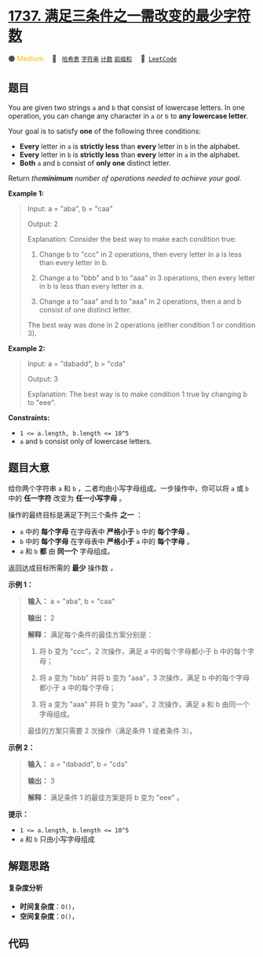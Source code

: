 # [1737. 满足三条件之一需改变的最少字符数](https://leetcode.com/problems/change-minimum-characters-to-satisfy-one-of-three-conditions)

🟠 <font color=#ffb800>Medium</font>&emsp; 🔖&ensp; [`哈希表`](/outline/tag/hash-table.md) [`字符串`](/outline/tag/string.md) [`计数`](/outline/tag/counting.md) [`前缀和`](/outline/tag/prefix-sum.md)&emsp; 🔗&ensp;[`LeetCode`](https://leetcode.com/problems/change-minimum-characters-to-satisfy-one-of-three-conditions)

## 题目

You are given two strings `a` and `b` that consist of lowercase letters. In
one operation, you can change any character in `a` or `b` to **any lowercase
letter**.

Your goal is to satisfy **one** of the following three conditions:

  * **Every** letter in `a` is **strictly less** than **every** letter in `b` in the alphabet.
  * **Every** letter in `b` is **strictly less** than **every** letter in `a` in the alphabet.
  * **Both** `a` and `b` consist of **only one** distinct letter.

Return _the**minimum** number of operations needed to achieve your goal._



**Example 1:**

> Input: a = "aba", b = "caa"
> 
> Output: 2
> 
> Explanation: Consider the best way to make each condition true:
> 
> 1) Change b to "ccc" in 2 operations, then every letter in a is less than every letter in b.
> 
> 2) Change a to "bbb" and b to "aaa" in 3 operations, then every letter in b is less than every letter in a.
> 
> 3) Change a to "aaa" and b to "aaa" in 2 operations, then a and b consist of one distinct letter.
> 
> The best way was done in 2 operations (either condition 1 or condition 3).

**Example 2:**

> Input: a = "dabadd", b = "cda"
> 
> Output: 3
> 
> Explanation: The best way is to make condition 1 true by changing b to "eee".

**Constraints:**

  * `1 <= a.length, b.length <= 10^5`
  * `a` and `b` consist only of lowercase letters.


## 题目大意

给你两个字符串 `a` 和 `b` ，二者均由小写字母组成。一步操作中，你可以将 `a` 或 `b` 中的 **任一字符** 改变为 **任一小写字母**
。

操作的最终目标是满足下列三个条件 **之一** ：

  * `a` 中的 **每个字母** 在字母表中 **严格小于** `b` 中的 **每个字母** 。
  * `b` 中的 **每个字母** 在字母表中 **严格小于** `a` 中的 **每个字母** 。
  * `a` 和 `b` **都** 由 **同一个** 字母组成。

返回达成目标所需的 **最少** 操作数 _。_

**示例 1：**

> 
> 
> 
> 
> 
> **输入：** a = "aba", b = "caa"
> 
> **输出：** 2
> 
> **解释：** 满足每个条件的最佳方案分别是：
> 
> 1) 将 b 变为 "ccc"，2 次操作，满足 a 中的每个字母都小于 b 中的每个字母；
> 
> 2) 将 a 变为 "bbb" 并将 b 变为 "aaa"，3 次操作，满足 b 中的每个字母都小于 a 中的每个字母；
> 
> 3) 将 a 变为 "aaa" 并将 b 变为 "aaa"，2 次操作，满足 a 和 b 由同一个字母组成。
> 
> 最佳的方案只需要 2 次操作（满足条件 1 或者条件 3）。
> 
> 

**示例 2：**

> 
> 
> 
> 
> 
> **输入：** a = "dabadd", b = "cda"
> 
> **输出：** 3
> 
> **解释：** 满足条件 1 的最佳方案是将 b 变为 "eee" 。
> 
> 

**提示：**

  * `1 <= a.length, b.length <= 10^5`
  * `a` 和 `b` 只由小写字母组成


## 解题思路

#### 复杂度分析

- **时间复杂度**：`O()`，
- **空间复杂度**：`O()`，

## 代码

```javascript

```